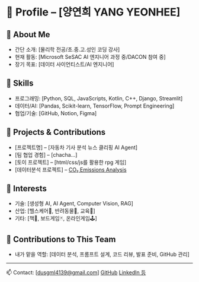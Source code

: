 # 🌟 Profile – [양연희 YANG YEONHEE]

## 👩 About Me
- 간단 소개: [물리학 전공/초.중.고.성인 코딩 강사]
- 현재 활동: [Microsoft SeSAC AI 엔지니어 과정 중/DACON 참여 중]
- 장기 목표: [데이터 사이언티스트/AI 엔지니어]

## 🔧 Skills
- 프로그래밍: [Python, SQL, JavaScripts, Kotlin, C++, Django, Streamlit]
- 데이터/AI: [Pandas, Scikit-learn, TensorFlow, Prompt Engineering]
- 협업/기술: [GitHub, Notion, Figma]

## 📂 Projects & Contributions
- [프로젝트명] – [자동차 기사 분석 뉴스 클리핑 AI Agent]
- [팀 협업 경험] – [chacha...]
- [토이 프로젝트] – [html/css/js를 활용한 rpg 게임]
- [데이터분석 프로젝트] – [CO₂ Emissions Analysis](https://github.com/username/co2-emissions-analysis)

## 🚀 Interests
- 기술: [생성형 AI, AI Agent, Computer Vision, RAG]
- 산업: [헬스케어🏥, 반려동물🐶, 교육🏫]
- 기타: [책📖, 보드게임🃏, 온라인게임🕹️]

## 🤝 Contributions to This Team
- 내가 맡을 역할: [데이터 분석, 프롬프트 설계, 코드 리뷰, 발표 준비, GitHub 관리]


---
📫 Contact: 
[dusgml4139@gmail.com] 
[GitHub](https://github.com/niya-y)
[LinkedIn 등](https://www.linkedin.com/in/yeonhee-yang-360060381/)

